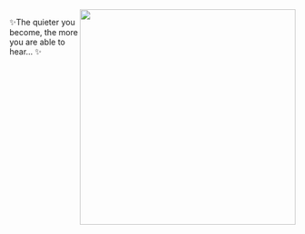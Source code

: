 <img align='right' src="https://github-readme-stats.vercel.app/api?username=carlkentor&show_icons=true&theme=radical" width="380">

✨The quieter you become, the more you are able to hear… ✨

